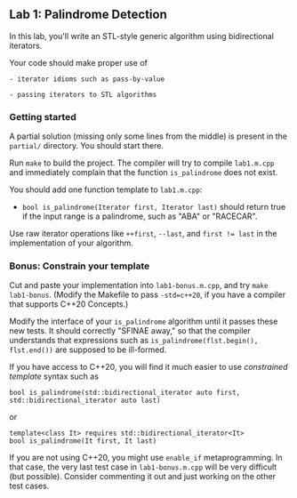 ## Lab 1: Palindrome Detection

In this lab, you'll write an STL-style generic algorithm using
bidirectional iterators.

Your code should make proper use of

    - iterator idioms such as pass-by-value

    - passing iterators to STL algorithms


### Getting started

A partial solution (missing only some lines from the middle) is present
in the `partial/` directory. You should start there.

Run `make` to build the project. The compiler will try to compile `lab1.m.cpp`
and immediately complain that the function `is_palindrome` does not exist.

You should add one function template to `lab1.m.cpp`:

- `bool is_palindrome(Iterator first, Iterator last)` should return true
    if the input range is a palindrome, such as "ABA" or "RACECAR".

Use raw iterator operations like `++first`, `--last`, and `first != last`
in the implementation of your algorithm.


### Bonus: Constrain your template

Cut and paste your implementation into `lab1-bonus.m.cpp`,
and try `make lab1-bonus`. (Modify the Makefile to pass `-std=c++20`,
if you have a compiler that supports C++20 Concepts.)

Modify the interface of your `is_palindrome` algorithm until it passes
these new tests. It should correctly "SFINAE away," so that the compiler
understands that expressions such as `is_palindrome(flst.begin(), flst.end())`
are supposed to be ill-formed.

If you have access to C++20, you will find it much easier to use
_constrained template_ syntax such as

    bool is_palindrome(std::bidirectional_iterator auto first, std::bidirectional_iterator auto last)

or

    template<class It> requires std::bidirectional_iterator<It>
    bool is_palindrome(It first, It last)

If you are not using C++20, you might use `enable_if` metaprogramming.
In that case, the very last test case in `lab1-bonus.m.cpp` will be very
difficult (but possible). Consider commenting it out and just working
on the other test cases.
